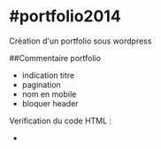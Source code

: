 #portfolio2014
=============

Création d'un portfolio sous wordpress

##Commentaire portfolio

- indication titre
- pagination
- nom en mobile
- bloquer header

Verification du code HTML :

- 